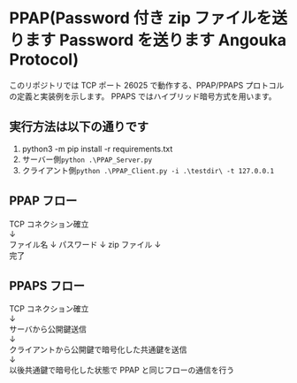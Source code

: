 # PPAP(Password 付き zip ファイルを送ります Password を送ります Angouka Protocol)

このリポジトリでは TCP ポート 26025 で動作する、PPAP/PPAPS プロトコルの定義と実装例を示します。
PPAPS ではハイブリッド暗号方式を用います。

## 実行方法は以下の通りです

1. python3 -m pip install -r requirements.txt
2. サーバー側`python .\PPAP_Server.py`
3. クライアント側`python .\PPAP_Client.py -i .\testdir\ -t 127.0.0.1`

## PPAP フロー

TCP コネクション確立  
↓  
ファイル名
↓
パスワード
↓
zip ファイル
↓  
完了

## PPAPS フロー

TCP コネクション確立  
↓  
サーバから公開鍵送信  
↓  
クライアントから公開鍵で暗号化した共通鍵を送信  
↓  
以後共通鍵で暗号化した状態で PPAP と同じフローの通信を行う
